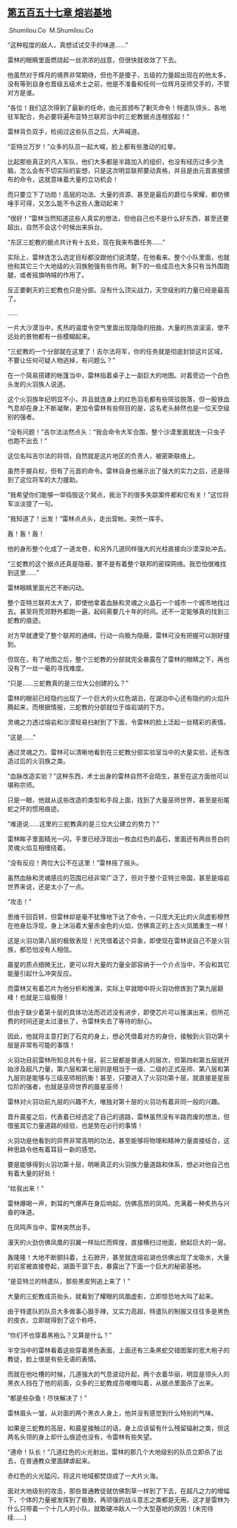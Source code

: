 ## [第五百五十七章 熔岩基地](https://www.xxbiquge.com/11_11222/8953657.html)


  .Shumilou.Co  M.Shumilou.Co

  “这种程度的敌人，真想试试交手的味道……”

  雷林的眼睛里面燃烧起一丝浓浓的战意，但很快就收敛了下去。

  他虽然对于辉月的境界非常期待，但也不是傻子，五级的力量超出现在的他太多，没有等到自身也晋级五级术士之前，他是不准备和任何一位辉月巫师交手的，不管对方是谁。

  “各位！我们这次得到了最新的任命，由元首颁布了剿灭命令！特遣队领头，各地驻军配合，务必要将遍布亚特兰联邦当中的三蛇教据点连根拔起！”

  雷林背负双手，检阅过这些队员之后，大声喊道。

  “亚特兰万岁！”众多的队员一起大喊，脸上都有些激动的红晕。

  比起那些真正的凡人军队，他们大多都是半路加入的组织，也没有经历过多少洗脑，怎么会有不切实际的妄想，只是这次明显联邦要动真格，并且是由元首直接颁布的命令，这就意味着大量的立功机会！

  而只要立下了功勋！高层的功法、大量的资源、甚至是最后的爵位与荣耀，都仿佛唾手可得，又怎么能不令这些人激动起来？

  “很好！”雷林当然知道这些人真实的想法，但他自己也不是什么好东西，甚至还要超出，自然不会这个时候出来拆台。

  “东区三蛇教的据点共计有十五处，现在我来布置任务……”

  实际上，雷林连怎么选定目标都没跟他们说清楚，在他看来。整个小队里面，也就他和其它三个大地级的火羽族勉强有些作用。剩下的一些成员也大多只有当外围跑腿，或者摇旗呐喊的作用了。

  反正要剿灭的三蛇教也只是分部。没有什么顶尖战力，天空级别的力量已经是最高了。

  ……

  一片大沙漠当中，炙热的温度令空气里面出现隐隐的扭曲，大量的热浪滚滚，使不远处的景物都有一些模糊起来。

  “三蛇教的一个分部就在这里了！吉尔法将军，你的任务就是彻底封锁这片区域，不要让任何可疑人物逃掉，有问题么？”

  在一个简易搭建的帐篷当中，雷林指着桌子上一副巨大的地图。对着旁边一个白色头发的火羽族人说道。

  这个火羽族年纪明显不小，并且就连身上的红色羽毛都有些斑驳脱落，但一股铁血气息却在身上不断凝聚，更加令雷林有些侧目的是，这名老头赫然也是一位天空级别的强者。

  “没有问题！”吉尔法淡然点头：“我会命令大军合围，整个沙漠里面就连一只虫子也跑不出去！”

  这位名叫吉尔法的将领，自然就是这片地区的负责人，被密斯联络上。

  虽然手握兵权，但有了元首的命令。雷林自身也展示出了强大的实力之后，还是得到了这位将军的大力援助。

  “我希望你们能够一举捣毁这个窝点，我治下的很多失踪案件都和它有关！”这位将军淡淡提了一句。

  “我知道了！出发！”雷林点点头，走出营帐。突然一挥手。

  轰！轰！轰！

  他的身形整个化成了一道龙卷，和另外几道同样强大的光柱直接向沙漠深处冲去。

  “三蛇教的这个据点还真是隐蔽，要不是有着整个联邦的密探网络。我恐怕很难找到这里……”

  雷林眼睛里面光芒不断闪动。

  整个亚特兰联邦太大了，即使他拿着血脉和灵魂之火晶石一个城市一个城市地找过去。甚至将荒郊野外都跑一遍，起码需要几十年的时间。还不一定能够真的找到三蛇教的痕迹。

  对方早就遭受了整个联邦的通缉，行动一向极为隐蔽，雷林可没有把握可以刚好撞到。

  但现在，有了地图之后，整个三蛇教的分部就完全暴露在了雷林的眼睛之下，再也没有了一丝一毫的寻找难度。

  “只是……三蛇教真的是三位大公创建的么？”

  雷林的眼前已经隐约出现了一个巨大的火红色湖泊，在湖泊中心还有隐约的火焰升腾起来，而根据情报，三蛇教的分部就位于熔岩湖的下方。

  灵魂之力透过熔岩和沙漠轻易扫射到了下面，令雷林的脸上泛起一丝精彩的表情。

  “这是……”

  通过灵魂之力，雷林可以清晰地看到在三蛇教分部实验室当中的大量实验，还有改造过后的火羽族之类。

  “血脉改造实验？”这种东西，术士出身的雷林自然不会陌生，甚至在这方面他可以堪称宗师。

  只是一眼，他就从这些改造的类型和手段上面，找到了大量巫师世界，甚至是衔尾蛇之环的惯用痕迹。

  “难道说……这里的三蛇教真的是三位大公建立的势力？”

  雷林眸子里面精光一闪，手里已经浮现出一枚血红色的晶石，里面还有两丝苍白的灵魂火焰互相缠绕着。

  “没有反应！两位大公不在这里！”雷林摇了摇头。

  虽然血脉和灵魂感应的范围已经非常广泛了，但对于整个亚特兰帝国，甚至是熔岩世界来说，还是太小了一点。

  “攻击！”

  思维千回百转，但雷林却是毫不犹豫地下达了命令，一只庞大无比的火凤虚影穆然在他身后浮现，身上沐浴着大量赤金色的火焰，仿佛真正的上古火凤凰重生一样！

  这是火羽功第八层的极致表现！光凭借着这个异象，即使现在雷林说自己不是火羽族，都恐怕没有人相信。

  晨星的质点细微无比，更可以将大量的力量全部容纳于一个介点当中，不会和其它能量引起什么冲突反应。

  而雷林又有着芯片为他分析和推演，实际上早就暗中将火羽功修炼到了第九层巅峰！也就是三级极限！

  但由于缺少着第十层的具体功法而迟迟没有进步，即使芯片可以推演出来，但所花费的时间还是太过漫长了，令雷林失去了等待的耐心。

  因此，他就将主意打到了石克的身上，想必凭借着对方的身份，接触到火羽功第十层是非常有可能的事情！

  火羽功目前雷林所知总共有十层，前三层都是普通人的层次，但第四和第五层就开始涉及超凡力量，第六层和第七层则是相当于一级、二级的正式巫师、第八层和第九层则是能够与三级巫师相抗衡！甚至，只要进入了火羽功第十层，就直接是星辰位阶的强者，也就是巫师世界的晨星巫师！

  雷林对火羽功前九层的兴趣不大，唯独对第十层的火羽功有着非同一般的兴趣。

  晋升晨星之后，代表着已经选定了自己的道路，雷林虽然没有半路而废的想法，但借鉴其它力量道路的经验，也是势在必行的事情！

  火羽功是他看到的异界非常高明的功法，甚至能够将物理和精神力量直接结合，这种思路令他有着耳目一新的感觉。

  要是能够得到火羽功第十层，明晰真正的火羽族力量道路和体系，想必对他自己也有着大量的好处！

  “给我出来！”

  雷林爆喝一声，刺耳的气爆声在身后响起，仿佛高昂的凤鸣，充满着一种炙热与兴奋的味道。

  在凤鸣声当中，雷林突然出手。

  漫天的火劲仿佛凤凰的羽翼一样灿烂而辉煌，直接横扫过地面，掀起巨大的一层。

  轰隆隆！大地不断颤抖着，土石掀开，甚至就连熔岩湖也仿佛出现了龙吸水，大量的岩浆被直接卷起，湖面干涸下去，暴露出了下面一个巨大的秘密基地。

  “是亚特兰的特遣队，那些黑皮狗追上来了！”

  大量的三蛇教成员抬头，就看到了耀眼的凤凰虚影，立即惊恐地大叫了起来。

  由于特遣队的队员大多做事心狠手辣，又实力高超，特遣队的制服又往往多是黑色的皮衣，立即就得到了这个称呼。

  “你们不也穿着黑袍么？又算是什么？”

  半空当中的雷林看着这些穿着黑色表面，上面还有三条黑蛇交错图案的宽大袍子的教徒，脸上很是有些无语的表情。

  而就在他吐槽的时候，几道强大的气息波动升起，两个衣着华丽，明显是领头人的黑衣人挡在了他的前面，众多的三蛇教成员嗷嗷叫着，从据点里面杀了出来。

  “都是些杂鱼！尽快解决了！”

  雷林眉头一皱，从对面的两个黑衣人身上，他并没有感觉到什么特别的气味。

  如果是三蛇教的高层，和晨星接触过的话，身上应该留有什么残留辐射之类，但这两名头领的身上却什么痕迹也没有，令雷林有些失望。

  “遵命！队长！”几道红色的火光射出，雷林的那几个大地级别的队员立即杀了出去，在普通教众里面肆虐起来。

  赤红色的火光猛闪，将这片地域都焚烧成了一大片火海。

  面对大地级别的攻击，那些普通教徒就仿佛割草一样到了下去，在超凡之力的增幅下，个体的力量被发挥到了极致，再顽强的战斗意志之类都是无用，这才是雷林为什么只带着一个十几人的小队，就敢硬冲敌人一个大型基地的原因！(未完待续……)

  
